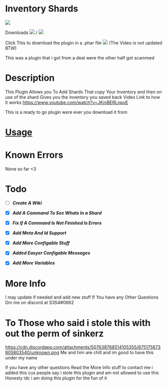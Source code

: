# Inventory Shards
<a href="https://poggit.pmmp.io/p/InventoryShards"><img src="https://poggit.pmmp.io/shield.state/InventoryShards"></a> 

Downloads <a href="https://poggit.pmmp.io/p/InventoryShards"><img src="https://poggit.pmmp.io/shield.dl/InventoryShards"></a> / <a href="https://poggit.pmmp.io/p/InventoryShards"><img src="https://poggit.pmmp.io/shield.dl.total/InventoryShards"></a>

Click This to download the plugin in a .phar file <a href="https://poggit.pmmp.io/p/InventoryShards"><img src="https://poggit.pmmp.io/shield.api/InventoryShards"></a>
(The Video is not updated BTW)


This was a plugin that i got from a deal were the other half got scammed

# Description 

This Plugin Allows you To Add Shards That copy Your Inventory and then on use of the shard Gives you the inventory you saved back
Video Link to how it works
https://www.youtube.com/watch?v=JKmBERLnpoE

This is a ready to go plugin were ever you download it from 

# [Usage](https://github.com/IcyEndymion004/Inventory-Shards/blob/API-4-branch/Usage.md)

# Known Errors

None so far <3

# Todo

- [ ] ***Create A Wiki***

- [x] ***Add A Command To See Whats In a Shard***

- [x] ***Fix If A Command Is Not Finished Is Errors***

- [x] ***Add Meta And Id Support***

- [x] ***Add More Configable Stuff***

- [x] ***Added Easyer Configable Messages***

- [x] ***Add More Variables***

# More Info

I may update if needed and add new stuff
If You have any Other Questions Dm me on discord at S3S4#0662


# To Those who said i stole this with out the perm of sinkerz 

https://cdn.discordapp.com/attachments/507638768514105355/875175673805803540/unknown.png
Me and him are chill and im good to have this under my name 

If you have any other questions Read the More Info stuff to contact me
i added this cus people say i stole this plugin and am not allowed to use this Honesty idc i am doing this plugin for the fun of it
